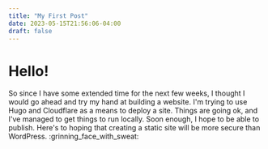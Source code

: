 ```yaml
---
title: "My First Post"
date: 2023-05-15T21:56:06-04:00
draft: false
---
```


# Hello!

So since I have some extended time for the next few weeks, I thought I would go ahead and try my hand at building a website. I'm trying to use Hugo and Cloudflare as a means to deploy a site. Things are going ok, and I've managed to get things to run locally. Soon enough, I hope to be able to publish. Here's to hoping that creating a static site will be more secure than WordPress. :grinning_face_with_sweat: